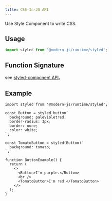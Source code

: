 ```yaml
---
title: CSS-In-JS API
---
```


Use Style Component to write CSS.

## Usage

```ts
import styled from '@modern-js/runtime/styled';
```

## Function Signature

see [styled-component API](https://styled-components.com/docs/api)。

## Example

```tsx
import styled from '@modern-js/runtime/styled';

const Button = styled.button`
  background: palevioletred;
  border-radius: 3px;
  border: none;
  color: white;
`;

const TomatoButton = styled(Button)`
  background: tomato;
`;

function ButtonExample() {
  return (
    <>
      <Button>I'm purple.</Button>
      <br />
      <TomatoButton>I'm red.</TomatoButton>
    </>
  );
}
```

